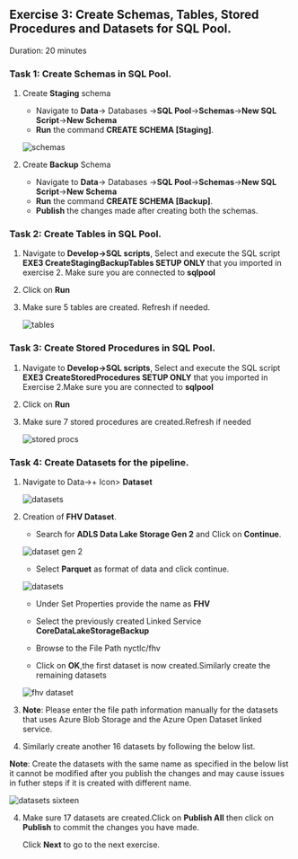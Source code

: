## Exercise 3: Create Schemas, Tables, Stored Procedures and Datasets for SQL Pool.

Duration: 20 minutes

### Task 1: Create Schemas in SQL Pool.

1. Create **Staging** schema

    - Navigate to **Data**-> Databases ->**SQL Pool**->**Schemas**->**New SQL Script**->**New Schema**
    - **Run** the command **CREATE SCHEMA [Staging]**.
  
    ![schemas ](images/17.png)
  
2. Create **Backup** Schema

    - Navigate to **Data**-> Databases ->**SQL Pool**->**Schemas**->**New SQL Script**->**New Schema**
    - **Run** the command **CREATE SCHEMA [Backup]**.
    - **Publish** the changes made after creating both the schemas.
   
   
### Task 2: Create Tables in SQL Pool.
 
 1. Navigate to **Develop->SQL scripts**, Select and execute the SQL script **EXE3 CreateStagingBackupTables SETUP ONLY** that you imported in exercise 2. Make sure you are connected to **sqlpool**
 
 2. Click on **Run**
 
 3. Make sure 5 tables are created. Refresh if needed.
 
    ![tables ](images/18.png)

 
### Task 3: Create Stored Procedures in SQL Pool.
 
1. Navigate to **Develop->SQL scripts**, Select and execute the SQL script **EXE3 CreateStoredProcedures SETUP ONLY** that you imported in Exercise 2.Make sure you are connected to **sqlpool**

2. Click on **Run** 

3. Make sure 7 stored procedures are created.Refresh if needed

   ![stored procs ](images/19.png)

### Task 4: Create Datasets for the pipeline.

1. Navigate to Data->+ Icon> **Dataset**

   ![datasets](images/020.png)

2. Creation of **FHV Dataset**.

   - Search for **ADLS Data Lake Storage Gen 2** and Click on **Continue**.

   ![dataset gen 2](images/021.png)

   - Select **Parquet** as format of data and click continue.

   ![datasets](images/22.png)
 
   - Under Set Properties provide the name as **FHV**
   
   - Select the previously created Linked Service **CoreDataLakeStorageBackup**
   
   - Browse to the File Path nyctlc/fhv
   
   - Click on **OK**,the first dataset is now created.Similarly create the remaining datasets

   ![fhv dataset](images/23.png)
   
2. **Note**: Please enter the file path information manually for the datasets that uses Azure Blob Storage and the Azure Open Dataset linked service.

3. Similarly create another 16 datasets by following the below list.

**Note**: Create the datasets with the same name as specified in the below list it cannot be modified after you publish the changes and may cause issues in futher steps if it is created with different name.

   ![datasets sixteen ](images/024.png)

4. Make sure 17 datasets are created.Click on **Publish All** then click on **Publish** to commit the changes you have made.
   
   Click **Next** to go to the next exercise.
